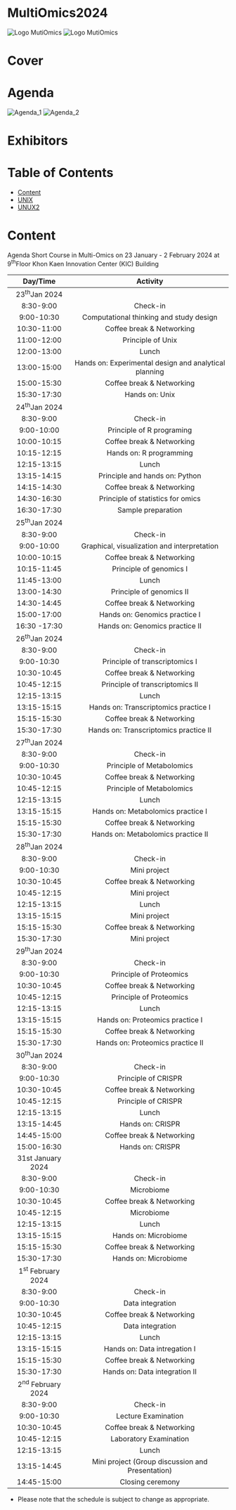 # MultiOmics2024
<!-- pagebreak -->
![Logo MutiOmics](./Page/elements/img/Logo/Logo_Multi-omics_4.png)
![Logo MutiOmics](./Page/elements/img/Logo/Logo_Multi-omics_1.png)

<!-- pagebreak -->
# Cover

<!-- pagebreak -->

# Agenda
![Agenda_1](./Page/elements/img/Agenda/Agenda_1.jpeg)
![Agenda_2](./Page/elements/img/Agenda/Agenda_1.jpeg)
<!-- pagebreak -->
# Exhibitors
<!-- pagebreak -->
# Table of Contents
- [Content](#content)
- [UNIX](./02%20UNIX%20session/Content/Unix_Doc.html)
- [UNUX2](./02%20UNIX%20session/Content/Unix_Commands.html)
<!-- pagebreak -->
# Content



Agenda Short Course in Multi-Omics on 23 January - 2 February 2024 
at 9<sup>th</sup>Floor Khon Kaen Innovation Center (KIC) Building 

|Day/Time|Activity|
|:---:|:---:|
|23<sup>th</sup>Jan 2024|
|8:30-9:00|Check-in|
|9:00-10:30|Computational thinking and study design|
|10:30-11:00|Coffee break & Networking|
|11:00-12:00|Principle of Unix|
|12:00-13:00|Lunch|
|13:00-15:00|Hands on: Experimental design and analytical planning|
|15:00-15:30|Coffee break & Networking|
|15:30-17:30|Hands on: Unix|
|24<sup>th</sup>Jan 2024|
|8:30-9:00|Check-in|
|9:00-10:00|Principle of R programing|
|10:00-10:15|Coffee break & Networking|
|10:15-12:15|Hands on: R programming|
|12:15-13:15|Lunch|
|13:15-14:15|Principle and hands on: Python|
|14:15-14:30|Coffee break & Networking|
|14:30-16:30|Principle of statistics for omics|
|16:30-17:30|Sample preparation|
|25<sup>th</sup>Jan 2024|
|8:30-9:00|Check-in|
|9:00-10:00|Graphical, visualization and interpretation|
|10:00-10:15|Coffee break & Networking| 
|10:15-11:45|Principle of genomics I|
|11:45-13:00|Lunch| 
|13:00-14:30|Principle of genomics II|
|14:30-14:45|Coffee break & Networking| 
|15:00-17:00|Hands on: Genomics practice I |
|16:30 -17:30|Hands on: Genomics practice II|
|26<sup>th</sup>Jan 2024|
|8:30-9:00|Check-in|
|9:00-10:30|Principle of transcriptomics I|
|10:30-10:45|Coffee break & Networking| 
|10:45-12:15|Principle of transcriptomics II|
|12:15-13:15|Lunch| 
|13:15-15:15|Hands on: Transcriptomics practice I|
|15:15-15:30|Coffee break & Networking| 
|15:30-17:30|Hands on: Transcriptomics practice II|
|27<sup>th</sup>Jan 2024|
|8:30-9:00|Check-in|
|9:00-10:30|Principle of Metabolomics|
|10:30-10:45|Coffee break & Networking| 
|10:45-12:15|Principle of Metabolomics|
|12:15-13:15|Lunch| 
|13:15-15:15|Hands on: Metabolomics practice I|
|15:15-15:30|Coffee break & Networking| 
|15:30-17:30|Hands on: Metabolomics practice II|
|28<sup>th</sup>Jan 2024
|8:30-9:00|Check-in|
|9:00-10:30|Mini project| 
|10:30-10:45|Coffee break & Networking| 
|10:45-12:15|Mini project| 
|12:15-13:15|Lunch| 
|13:15-15:15|Mini project| 
|15:15-15:30|Coffee break & Networking| 
|15:30-17:30|Mini project| 
|29<sup>th</sup>Jan 2024
|8:30-9:00|Check-in|
|9:00-10:30|Principle of Proteomics|
|10:30-10:45|Coffee break & Networking| 
|10:45-12:15|Principle of Proteomics|
|12:15-13:15|Lunch| 
|13:15-15:15|Hands on: Proteomics practice I|
|15:15-15:30|Coffee break & Networking| 
|15:30-17:30|Hands on: Proteomics practice II|
|30<sup>th</sup>Jan 2024
|8:30-9:00|Check-in|
|9:00-10:30|Principle of CRISPR|Natthawut
|10:30-10:45|Coffee break & Networking| 
|10:45-12:15|Principle of CRISPR|Natthawut
|12:15-13:15|Lunch| 
|13:15-14:45|Hands on: CRISPR|
|14:45-15:00|Coffee break & Networking| 
|15:00-16:30|Hands on: CRISPR|
|31st January 2024
|8:30-9:00|Check-in|
|9:00-10:30|Microbiome|
|10:30-10:45|Coffee break & Networking| 
|10:45-12:15|Microbiome| 
|12:15-13:15|Lunch| 
|13:15-15:15|Hands on: Microbiome|
|15:15-15:30|Coffee break & Networking| 
|15:30-17:30|Hands on: Microbiome|
|1<sup>st</sup> February 2024
|8:30-9:00|Check-in|
|9:00-10:30|Data integration |
|10:30-10:45|Coffee break & Networking| 
|10:45-12:15|Data integration |
|12:15-13:15|Lunch| 
|13:15-15:15|Hands on: Data intregation I|
|15:15-15:30|Coffee break & Networking| 
|15:30-17:30|Hands on: Data integration II|
|2<sup>nd</sup> February 2024
|8:30-9:00|Check-in|
|9:00-10:30|Lecture Examination|
|10:30-10:45|Coffee break & Networking| 
|10:45-12:15|Laboratory Examination|
|12:15-13:15|Lunch| 
|13:15-14:45|Mini project (Group discussion and Presentation)|
|14:45-15:00|Closing ceremony|

* Please note that the schedule is subject to change as appropriate.

